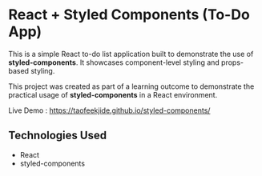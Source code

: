 # React + Styled Components (To-Do App)

This is a simple React to-do list application built to demonstrate the use of **styled-components**. It showcases component-level styling and props-based styling.

This project was created as part of a learning outcome to demonstrate the practical usage of **styled-components** in a React environment.

Live Demo : https://taofeekjide.github.io/styled-components/

## Technologies Used
- React
- styled-components

